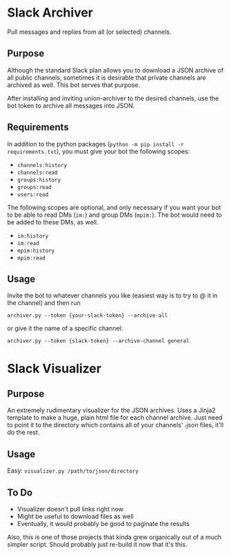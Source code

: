 # Slack Archiver
Pull messages and replies from all (or selected) channels.

## Purpose
Although the standard Slack plan allows you to download a JSON archive of
all public channels, sometimes it is desirable that private channels are archived
as well. This bot serves that purpose.

After installing and inviting union-archiver to the desired channels, use
the bot token to archive all messages into JSON.

## Requirements
In addition to the python packages (`python -m pip install -r requirements.txt`),
you must give your bot the following scopes:
  * `channels:history`
  * `channels:read`
  * `groups:history`
  * `groups:read`
  * `users:read`

The following scopes are optional, and only necessary if you want your bot to be
able to read DMs (`im:`) and group DMs (`mpim:`). The bot would need to be added
to these DMs, as well.
  * `im:history`
  * `im:read`
  * `mpim:history`
  * `mpim:read`

## Usage
Invite the bot to whatever channels you like (easiest way is to try to @ it in the channel)
and then run

`archiver.py --token {your-slack-token} --archive-all`

or give it the
name of a specific channel:
  
`archiver.py --token {slack-token} --archive-channel general`

# Slack Visualizer
## Purpose
An extremely rudimentary visualizer for the JSON archives. Uses a Jinja2 template
to make a huge, plain html file for each channel archive. Just need to point it
to the directory which contains all of your channels' .json files, it'll do the
rest.

## Usage
Easy: `visualizer.py /path/to/json/directory`

## To Do
 - Visualizer doesn't pull links right now
 - Might be useful to download files as well
 - Eventually, it would probably be good to paginate the results

Also, this is one of those projects that kinda grew organically out of a much
simpler script. Should probably just re-build it now that it's this.